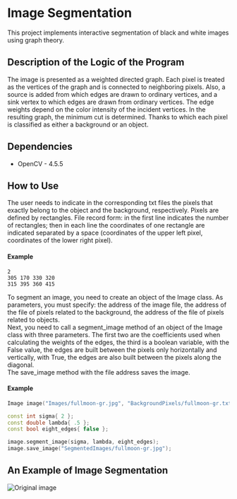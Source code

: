 # Image Segmentation
This project implements interactive segmentation of black and white images using graph theory.

## Description of the Logic of the Program
The image is presented as a weighted directed graph. Each pixel is treated as the vertices of the graph and is connected to neighboring pixels. Also, a source is added from which edges are drawn to ordinary vertices, and a sink vertex to which edges are drawn from ordinary vertices. The edge weights depend on the color intensity of the incident vertices. In the resulting graph, the minimum cut is determined. Thanks to which each pixel is classified as either a background or an object.

## Dependencies
- OpenCV - 4.5.5

## How to Use
The user needs to indicate in the corresponding txt files the pixels that exactly belong to the object and the background, respectively. Pixels are defined by rectangles. File record form: in the first line indicates the number of rectangles; then in each line the coordinates of one rectangle are indicated separated by a space (coordinates of the upper left pixel, coordinates of the lower right pixel).
#### Example
    2
    305 170 330 320
    315 395 360 415
To segment an image, you need to create an object of the Image class. As parameters, you must specify: the address of the image file, the address of the file of pixels related to the background, the address of the file of pixels related to objects. <br/> Next, you need to call a segment_image method of an object of the Image class with three parameters. The first two are the coefficients used when calculating the weights of the edges, the third is a boolean variable, with the False value, the edges are built between the pixels only horizontally and vertically, with True, the edges are also built between the pixels along the diagonal. <br/> The save_image method with the file address saves the image.
#### Example
```c++
Image image("Images/fullmoon-gr.jpg", "BackgroundPixels/fullmoon-gr.txt", "ObjectPixels/fullmoon-gr.txt");

const int sigma{ 2 };
const double lambda{ .5 };
const bool eight_edges{ false };

image.segment_image(sigma, lambda, eight_edges);
image.save_image("SegmentedImages/fullmoon-gr.jpg");
```
## An Example of Image Segmentation
![Original image](Images/fullmoon-gr.jpg)
